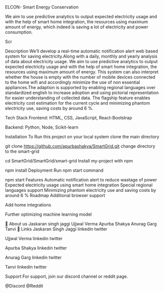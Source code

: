 ELCON- Smart Energy Conservation


We aim to use predictive analytics to output expected electricity usage and with the help of smart home integration, the resources using maximum amount of energy, which indeed is saving a lot of electricity and power consumption.

Scr

Description
We’ll develop a real-time automatic notification alert web based system for saving electricity.Along with a daily, monthly and yearly analysis of data about electricity usage. We aim to use predictive analytics to output expected electricity usage and with the help of smart home integration, the resources using maximum amount of energy. This system can also interpret whether the house is empty with the number of mobile devices connected to the home wifi and accordingly minimize the use of non essential appliances.The adaption is supported by enabling regional languages over standardized english to increase adoption and using pictorial representation for easier understanding of collected data. The flagship feature enables electricity cost estimation for the current cycle and minimizing phantom electricity use, saving costs by around 6 %.

Tech Stack
Frontend: HTML, CSS, JavaScript, React-Bootstrap

Backend: Python, Node, Scikit-learn

Installation
To Run this project on your local system clone the main directory

  git clone https://github.com/apurbashakya/SmartGrid.git
change directory to the smart-grid

  cd SmartGrid/SmartGrid/smart-grid
Install my-project with npm

  npm install
Deployment
Run npm start command

  npm start
Features
Automatic notification alert to reduce wastage of power
Expected electricity usage using smart home integration
Special regional languages support
Minimizing phantom electricity use and saving costs by around 6 %
Roadmap
Additional browser support

Add home integrations

Further optimizing machine learning model

🚀 About us
Jaskaran singh jaggi
Ujjwal Verma
Apurba Shakya
Anurag Garg
Tanvi
🔗 Links
Jaskaran Singh Jaggi
linkedin twitter

Ujjwal Verma
linkedin twitter

Apurba Shakya
linkedin twitter

Anurag Garg
linkedin twitter

Tanvi
linkedin twitter

Support
For support, join our discord channel or reddit page.

@Discord
@Reddit